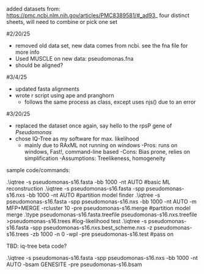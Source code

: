 added datasets from: https://pmc.ncbi.nlm.nih.gov/articles/PMC8389581/#_ad93_
four distinct sheets, will need to combine or pick one set

#2/20/25
- removed old data set, new data comes from ncbi. see the fna file for more info
- Used MUSCLE on new data: pseudomonas.fna
- should be aligned?

#3/4/25
- updated fasta alignments
- wrote r script using ape and pranghorn
	- follows the same process as class, except uses njs() due to an error

#3/20/25
- replaced the dataset once again, say hello to the rpsP gene of *Pseudomonas*
- chose IQ-Tree as my software for max. likelihood
	- mainly due to RAxML not running on windows
		-Pros: runs on windows, Fast!, command-line based
		-Cons: Bias prone, relies on simplification
		-Assumptions: Treelikeness, homogeneity

sample code/commands:
	
.\iqtree -s pseudomonas-s16.fasta -bb 1000 -nt AUTO #basic ML reconstruction
.\iqtree -s pseudomonas-s16.fasta -spp pseudomonas-s16.nxs -bb 1000 -nt AUTO #partition model finder
.\iqtree -s pseudomonas-s16.fasta -spp pseudomonas-s16.nxs -bb 1000 -nt AUTO -m MFP+MERGE -rcluster 10 -pre pseudomonas-s16.merge #partition model merge
.\type pseudomonas-s16.fasta.treefile pseudomonas-s16.nxs.treefile >pseudomonas-s16.trees #log-likelihood test
.\iqtree -s pseudomonas-s16.fasta -spp pseudomonas-s16.nxs.best_scheme.nxs -z pseudomonas-s16.trees -zb 1000 -n 0 -wpl -pre pseudomonas-s16.test #pass on

TBD: iq-tree beta code?

.\iqtree -s pseudomonas-s16.fasta -spp pseudomonas-s16.nxs -bb 1000 -nt AUTO -bsam GENESITE -pre pseudomonas-s16.bsam
